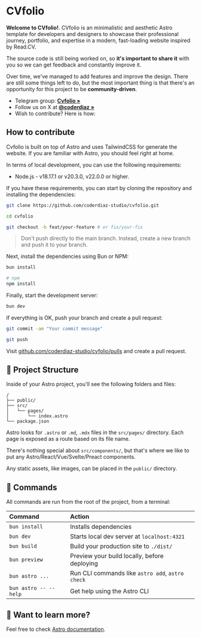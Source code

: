 # CVfolio

**Welcome to CVfolio!**. CVfolio is an minimalistic and aesthetic Astro template for developers and designers to showcase their professional journey, portfolio, and expertise in a modern, fast-loading website inspired by Read.CV.

The source code is still being worked on, so **it's important to share it** with you so we can get feedback and constantly improve it.

Over time, we've managed to add features and improve the design. There are still some things left to do, but the most important thing is that there's an opportunity for this project to be **community-driven**.

- Telegram group: **[Cvfolio »](https://t.me/+5xVGgQ9aQOk1ZmNh)**
- Follow us on X at **[@coderdiaz »](https://x.com/coderdiaz)**
- Wish to contribute? Here is how:

## How to contribute

Cvfolio is built on top of Astro and uses TailwindCSS for generate the website. If you are familiar with Astro, you should feel right at home.

In terms of local development, you can use the following requirements:

- Node.js - v18.17.1 or v20.3.0, v22.0.0 or higher.

If you have these requirements, you can start by cloning the repository and installing the dependencies:

```sh
git clone https://github.com/coderdiaz-studio/cvfolio.git

cd cvfolio

git checkout -b feat/your-feature # or fix/your-fix
```

> Don't push directly to the main branch. Instead, create a new branch and push it to your branch.

Next, install the dependencies using Bun or NPM:

```sh
bun install

# npm
npm install
```

Finally, start the development server:

```sh
bun dev
```

If everything is OK, push your branch and create a pull request:

```sh
git commit -am "Your commit message"

git push
```

Visit [github.com/coderdiaz-studio/cvfolio/pulls](https://github.com/coderdiaz-studio/cvfolio/pulls) and create a pull request.

## 🚀 Project Structure

Inside of your Astro project, you'll see the following folders and files:

```text
/
├── public/
├── src/
│   └── pages/
│       └── index.astro
└── package.json
```

Astro looks for `.astro` or `.md`, `.mdx` files in the `src/pages/` directory. Each page is exposed as a route based on its file name.

There's nothing special about `src/components/`, but that's where we like to put any Astro/React/Vue/Svelte/Preact components.

Any static assets, like images, can be placed in the `public/` directory.

## 🧞 Commands

All commands are run from the root of the project, from a terminal:

| Command               | Action                                           |
| :-------------------- | :----------------------------------------------- |
| `bun install`         | Installs dependencies                            |
| `bun dev`             | Starts local dev server at `localhost:4321`      |
| `bun build`           | Build your production site to `./dist/`          |
| `bun preview`         | Preview your build locally, before deploying     |
| `bun astro ...`       | Run CLI commands like `astro add`, `astro check` |
| `bun astro -- --help` | Get help using the Astro CLI                     |

## 👀 Want to learn more?

Feel free to check [Astro documentation](https://docs.astro.build).
